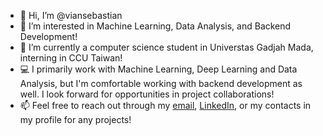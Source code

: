 - 👋 Hi, I’m @viansebastian
- 👀 I’m interested in Machine Learning, Data Analysis, and Backend Development!
- 🌱 I’m currently a computer science student in Universtas Gadjah Mada, interning in CCU Taiwan!
- 💻 I primarily work with Machine Learning, Deep Learning and Data Analysis, but I'm comfortable working with backend development as well. I look forward for opportunities in project collaborations!
- 📫 Feel free to reach out through my [email](viansbromokusumo@gmail.com), [LinkedIn](https://www.linkedin.com/in/viansebastianbromokusumo), or my contacts in my profile for any projects!

<!---
viansebastian/viansebastian is a ✨ special ✨ repository because its `README.md` (this file) appears on your GitHub profile.
You can click the Preview link to take a look at your changes.
--->
